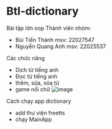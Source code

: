 # Btl-dictionary
Bài tập lớn oop 
Thành viên nhóm: 
+ Bùi Tiến Thành msv: 22027547
+ Nguyễn Quang Anh msv: 22025537

Các chức năng
  - Dịch từ tiếng anh
  - Đọc từ tiếng anh
  - thêm, sửa, xóa từ
  - game nối chữ
 ![image](https://github.com/aangtlab/Btl-dictionary/assets/137030001/454ec16d-69d2-4bcf-b4d2-9eb1053754c3)

Cách chạy app dictionary
 - add thư viện freetts
 - chạy MainApp
